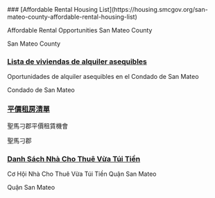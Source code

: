 <RenderIf language="en">
### [Affordable Rental Housing List](https://housing.smcgov.org/san-mateo-county-affordable-rental-housing-list) 

Affordable Rental Opportunities San Mateo County

San Mateo County
</RenderIf>
<RenderIf language="es">
### [Lista de viviendas de alquiler asequibles](https://housing.smcgov.org/san-mateo-county-affordable-rental-housing-list) 

Oportunidades de alquiler asequibles en el Condado de San Mateo

Condado de San Mateo
</RenderIf>
<RenderIf language="zh">
### [平價租房清單](https://housing.smcgov.org/san-mateo-county-affordable-rental-housing-list) 

聖馬刁郡平價租賃機會

聖馬刁郡
</RenderIf>
<RenderIf language="vi">
### [Danh Sách Nhà Cho Thuê Vừa Túi Tiền](https://housing.smcgov.org/san-mateo-county-affordable-rental-housing-list) 

Cơ Hội Nhà Cho Thuê Vừa Túi Tiền Quận San Mateo

Quận San Mateo
</RenderIf>

